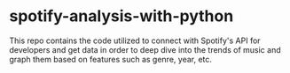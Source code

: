 # spotify-analysis-with-python
This repo contains the code utilized to connect with Spotify's API for developers and get data in order to deep dive into the trends of music and graph them based on features such as genre, year, etc.

